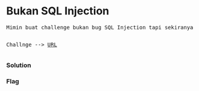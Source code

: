 <h1><b>Bukan SQL Injection</b></h1>
<pre>
Mimin buat challenge bukan bug SQL Injection tapi sekiranya hampir sama lah, Coba cari tau bagaimana kalian dapat login sebagai admin dan mendapatkan flagnya.

Challnge --> <a href='https://web.ctf.rasyidmf.com/chal8/'>URL</a>
</pre>
<h3><b>Solution</b></h3>
<p></p>
<h3><b>Flag</b></h3>
<pre>
</pre>
